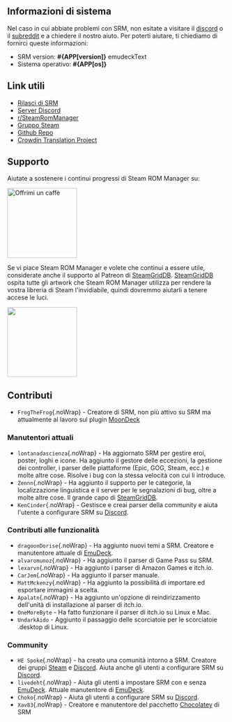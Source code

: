 ## Informazioni di sistema

Nel caso in cui abbiate problemi con SRM, non esitate a visitare il [discord](https://discord.gg/bnSVJrz) o il [subreddit](https://www.reddit.com/r/SteamRomManager/) e a chiedere il nostro aiuto. Per poterti aiutare, ti chiediamo di fornirci queste informazioni:

* SRM version: **#{APP[version]}** emudeckText
* Sistema operativo: **#{APP[os]}**

## Link utili

* [Rilasci di SRM](https://github.com/SteamGridDB/steam-rom-manager/releases)
* [Server Discord](https://discord.gg/bnSVJrz)
* [r/SteamRomManager](https://www.reddit.com/r/SteamRomManager/)
* [Gruppo Steam](https://steamcommunity.com/groups/steamrommanager)
* [Github Repo](https://github.com/SteamGridDB/steam-rom-manager)
* [Crowdin Translation Project](https://crowdin.com/project/steam-rom-manager)

## Supporto

Aiutate a sostenere i continui progressi di Steam ROM Manager su:

<a href="https://www.buymeacoffee.com/cbartondock">
  <img src="https://raw.githubusercontent.com/SteamGridDB/steam-rom-manager/master/src/assets/images/buy-me-a-coffee.png" alt="Offrimi un caffè" width="160">
</a>

Se vi piace Steam ROM Manager e volete che continui a essere utile, considerate anche il supporto al Patreon di [SteamGridDB](https://www.steamgriddb.com/). [SteamGridDB](https://www.steamgriddb.com/) ospita tutte gli artwork che Steam ROM Manager utilizza per rendere la vostra libreria di Steam l'invidiabile, quindi dovremmo aiutarli a tenere accese le luci.

<a href="https://www.patreon.com/steamgriddb">
    <img src="https://c5.patreon.com/external/logo/become_a_patron_button@2x.png" width="160">
</a>

## Contributi
* `FrogTheFrog`{.noWrap} - Creatore di SRM, non più attivo su SRM ma attualmente al lavoro sul plugin [MoonDeck](https://github.com/FrogTheFrog/moondeck)

### Manutentori attuali
* `lontanadascienza`{.noWrap} - Ha aggiornato SRM per gestire eroi, poster, loghi e icone. Ha aggiunto il gestore delle eccezioni, la gestione dei controller, i parser delle piattaforme (Epic, GOG, Steam, ecc.) e molte altre cose. Risolve i bug con la stessa velocità con cui li introduce.
* `Zennn`{.noWrap} - Ha aggiunto il supporto per le categorie, la localizzazione linguistica e il server per le segnalazioni di bug, oltre a molte altre cose. Il grande capo di [SteamGridDB](https://www.steamgriddb.com/).
* `KenCinder`{.noWrap} - Gestisce e creai parser della community e aiuta l'utente a configurare SRM su [Discord](https://discord.gg/bnSVJrz).

### Contributi alle funzionalità
* `dragoonDorise`{.noWrap} - Ha aggiunto nuovi temi a SRM. Creatore e manutentore attuale di [EmuDeck](https://www.emudeck.com/).
* `alvaromunoz`{.noWrap} - Ha aggiunto il parser di Game Pass su SRM.
* `lexarvn`{.noWrap} - Ha aggiunto i parser di Amazon Games e itch.io.
* `CarJem`{.noWrap} - Ha aggiunto il parser manuale.
* `MattMckenzy`{.noWrap} - Ha aggiunto la possibilità di importare ed esportare immagini a scelta.
* `Apalatn`{.noWrap} - Ha aggiunto un'opzione di reindirizzamento dell'unità di installazione al parser di itch.io.
* `OneMoreByte` - Ha fatto funzionare il parser di itch.io su Linux e Mac.
* `UndarkAido` - Aggiunto il passaggio delle scorciatoie per le scorciatoie .desktop di Linux.

### Community
* `HE Spoke`{.noWrap} - ha creato una comunità intorno a SRM. Creatore dei gruppi [Steam](https://steamcommunity.com/groups/steamrommanager) e [Discord](https://discord.gg/bnSVJrz). Aiuta anche gli utenti a configurare SRM su [Discord](https://discord.gg/bnSVJrz).
* `livedeht`{.noWrap} - Aiuta gli utenti a impostare SRM con e senza [EmuDeck](https://www.emudeck.com/). Attuale manutentore di [EmuDeck](https://www.emudeck.com/).
* `Choko`{.noWrap} - Aiuta gli utenti a configurare SRM su [Discord](https://discord.gg/bnSVJrz).
* `Xav83`{.noWrap} - Creatore e manutentore del pacchetto [Chocolatey](https://community.chocolatey.org/packages/steam-rom-manager) di SRM
